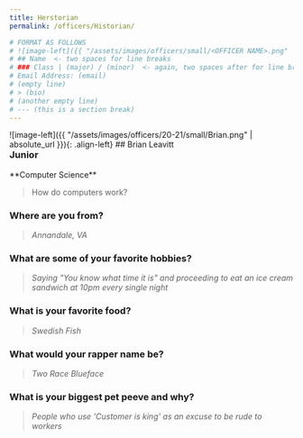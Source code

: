 ```yaml
---
title: Herstorian
permalink: /officers/Historian/

# FORMAT AS FOLLOWS
# ![image-left]({{ "/assets/images/officers/small/<OFFICER NAME>.png" | absolute_url }}){: .align-left}
# ## Name  <- two spaces for line breaks
# ### Class | (major) / (minor)  <- again, two spaces after for line breaks
# Email Address: (email)
# (empty line)
# > (bio)
# (another empty line)
# --- (this is a section break)
---
```

<!--## Web
{: .text-center}-->
<div id="Brian"></div>
![image-left]({{ "/assets/images/officers/20-21/small/Brian.png" | absolute_url }}){: .align-left}
## Brian Leavitt
<a href="mailto:bleavitt24@vt.edu" style="margin: 0; padding: 0"><i class="fa fa-2x fa-fw fa-envelope" style="color: #494e48"></i></a>
<h3 style="margin-top: 0">Junior</h3>
**Computer Science**

>  How do computers work?

### **Where are you from?**
> *Annandale, VA*

### **What are some of your favorite hobbies?**

> *Saying "You know what time it is" and proceeding to eat an ice cream sandwich at 10pm every single night*

### **What is your favorite food?**

> *Swedish Fish*

### **What would your rapper name be?**

> *Two Race Blueface*

### **What is your biggest pet peeve and why?**

> *People who use 'Customer is king' as an excuse to be rude to workers*
